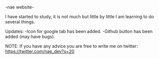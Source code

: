 -nae website-

I have started to study, it is not much but little by little I am learning to do several things.


Updates:
-Icon for google tab has been added.
-Github button has been added (may have bugs).



NOTE: If you have any advice you are free to write me on twitter: https://twitter.com/nae_dev?s=20
